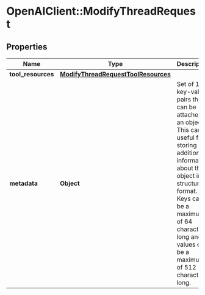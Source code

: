 # OpenAIClient::ModifyThreadRequest

## Properties
Name | Type | Description | Notes
------------ | ------------- | ------------- | -------------
**tool_resources** | [**ModifyThreadRequestToolResources**](ModifyThreadRequestToolResources.md) |  | [optional] 
**metadata** | **Object** | Set of 16 key-value pairs that can be attached to an object. This can be useful for storing additional information about the object in a structured format. Keys can be a maximum of 64 characters long and values can be a maximum of 512 characters long.  | [optional] 


